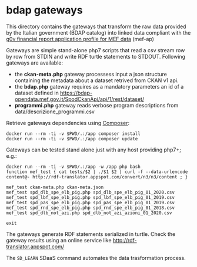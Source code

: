 # bdap gateways

This directory contains the gateways that transform the raw data provided by the Italian government (BDAP catalog) into linked data compliant with the [g0v financial report application profile for MEF data](../mef-ap) (mef-ap)


Gateways are simple stand-alone php7 scripts that read a csv stream row by row from STDIN and 
write RDF turtle statements to STDOUT. Following gateways are available:


- the **ckan-meta.php** gateway processess input a json structure containing the metadata about a dataset retrived from  CKAN v1 api.
- the **bdap.php** gateway requires as a mandatory parameters an id of a dataset defined in https://bdap-opendata.mef.gov.it/SpodCkanApi/api/1/rest/dataset/
- **programmi.php** gateway reads verbose program descriptions from data/descrizione_programmi.csv


Retrieve gateways dependencies using [Composer](http://getcomposer.org/):


```shell
docker run --rm -ti -v $PWD/.:/app composer install
docker run --rm -ti -v $PWD/.:/app composer update
```


Gateways can be tested stand alone just with any host providing php7+; e.g.:

```
docker run --rm -ti -v $PWD/.:/app -w /app php bash
function mef_test { cat tests/$2 | ./$1 $2 | curl -f --data-urlencode content@- http://rdf-translator.appspot.com/convert/n3/n3/content ; }

mef_test ckan-meta.php ckan-meta.json
mef_test spd_dlb_spe_elb_pig.php spd_dlb_spe_elb_pig_01_2020.csv 
mef_test spd_lbf_spe_elb_pig.php spd_lbf_spe_elb_pig_01_2019.csv
mef_test spd_pas_spe_elb_pig.php spd_pas_spe_elb_pig_01_2019.csv 
mef_test spd_rnd_spe_elb_pig.php spd_rnd_spe_elb_pig_01_2018.csv
mef_test spd_dlb_not_azi.php spd_dlb_not_azi_azioni_01_2020.csv

exit
```

The gateways generate RDF statements serialized in turtle. Check the gateway results using an online service like http://rdf-translator.appspot.com/


The `SD_LEARN` SDaaS command automates the data trasformation process. 
 